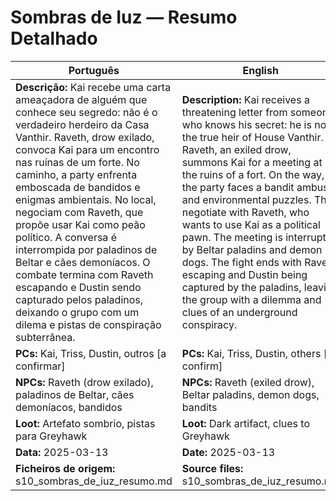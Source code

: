 # Sombras de Iuz — Resumo Detalhado

| Português                                                                                                                                                                                                                                                                                                                                                                                                                                                                                                                                                                               | English                                                                                                                                                                                                                                                                                                                                                                                                                                                                                                                                                                          |
| --------------------------------------------------------------------------------------------------------------------------------------------------------------------------------------------------------------------------------------------------------------------------------------------------------------------------------------------------------------------------------------------------------------------------------------------------------------------------------------------------------------------------------------------------------------------------------------- | -------------------------------------------------------------------------------------------------------------------------------------------------------------------------------------------------------------------------------------------------------------------------------------------------------------------------------------------------------------------------------------------------------------------------------------------------------------------------------------------------------------------------------------------------------------------------------- |
| **Descrição:** Kai recebe uma carta ameaçadora de alguém que conhece seu segredo: não é o verdadeiro herdeiro da Casa Vanthir. Raveth, drow exilado, convoca Kai para um encontro nas ruínas de um forte. No caminho, a party enfrenta emboscada de bandidos e enigmas ambientais. No local, negociam com Raveth, que propõe usar Kai como peão político. A conversa é interrompida por paladinos de Beltar e cães demoníacos. O combate termina com Raveth escapando e Dustin sendo capturado pelos paladinos, deixando o grupo com um dilema e pistas de conspiração subterrânea.<br> | **Description:** Kai receives a threatening letter from someone who knows his secret: he is not the true heir of House Vanthir. Raveth, an exiled drow, summons Kai for a meeting at the ruins of a fort. On the way, the party faces a bandit ambush and environmental puzzles. They negotiate with Raveth, who wants to use Kai as a political pawn. The meeting is interrupted by Beltar paladins and demon dogs. The fight ends with Raveth escaping and Dustin being captured by the paladins, leaving the group with a dilemma and clues of an underground conspiracy.<br> |
| **PCs:** Kai, Triss, Dustin, outros [a confirmar]                                                                                                                                                                                                                                                                                                                                                                                                                                                                                                                                       | **PCs:** Kai, Triss, Dustin, others [to confirm]                                                                                                                                                                                                                                                                                                                                                                                                                                                                                                                                 |
| **NPCs:** Raveth (drow exilado), paladinos de Beltar, cães demoníacos, bandidos                                                                                                                                                                                                                                                                                                                                                                                                                                                                                                         | **NPCs:** Raveth (exiled drow), Beltar paladins, demon dogs, bandits                                                                                                                                                                                                                                                                                                                                                                                                                                                                                                             |
| **Loot:** Artefato sombrio, pistas para Greyhawk                                                                                                                                                                                                                                                                                                                                                                                                                                                                                                                                        | **Loot:** Dark artifact, clues to Greyhawk                                                                                                                                                                                                                                                                                                                                                                                                                                                                                                                                       |
| **Data:** 2025-03-13                                                                                                                                                                                                                                                                                                                                                                                                                                                                                                                                                                    | **Date:** 2025-03-13                                                                                                                                                                                                                                                                                                                                                                                                                                                                                                                                                             |
| **Ficheiros de origem:** s10_sombras_de_iuz_resumo.md                                                                                                                                                                                                                                                                                                                                                                                                                                                                                                                                   | **Source files:** s10_sombras_de_iuz_resumo.md                                                                                                                                                                                                                                                                                                                                                                                                                                                                                                                                   |

